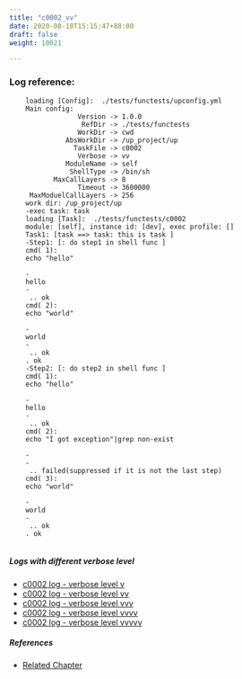 ```yaml
---
title: "c0002_vv"
date: 2020-08-18T15:15:47+88:00
draft: false
weight: 10021

---
```


### Log reference: <no value>

```
    loading [Config]:  ./tests/functests/upconfig.yml
    Main config:
                 Version -> 1.0.0
                  RefDir -> ./tests/functests
                 WorkDir -> cwd
              AbsWorkDir -> /up_project/up
                TaskFile -> c0002
                 Verbose -> vv
              ModuleName -> self
               ShellType -> /bin/sh
           MaxCallLayers -> 8
                 Timeout -> 3600000
     MaxModuelCallLayers -> 256
    work dir: /up_project/up
    -exec task: task
    loading [Task]:  ./tests/functests/c0002
    module: [self], instance id: [dev], exec profile: []
    Task1: [task ==> task: this is task ]
    -Step1: [: do step1 in shell func ]
    cmd( 1):
    echo "hello"
    
    -
    hello
    -
     .. ok
    cmd( 2):
    echo "world"
    
    -
    world
    -
     .. ok
    . ok
    -Step2: [: do step2 in shell func ]
    cmd( 1):
    echo "hello"
    
    -
    hello
    -
     .. ok
    cmd( 2):
    echo "I got exception"|grep non-exist
    
    -
    -
     .. failed(suppressed if it is not the last step)
    cmd( 3):
    echo "world"
    
    -
    world
    -
     .. ok
    . ok
    
```

##### Logs with different verbose level
* [c0002 log - verbose level v](../../logs/c0002_v)
* [c0002 log - verbose level vv](../../logs/c0002_vv)
* [c0002 log - verbose level vvv](../../logs/c0002_vvv)
* [c0002 log - verbose level vvvv](../../logs/c0002_vvvv)
* [c0002 log - verbose level vvvvv](../../logs/c0002_vvvvv)

##### References
* [Related Chapter](../../quick-start/c0002)
